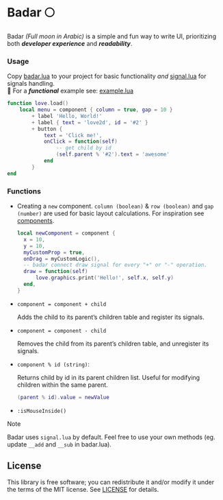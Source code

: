 # Badar 🌕

Badar _(Full moon in Arabic)_ is a simple and fun way to write UI, prioritizing both _**developer experience**_ and _**readability**_.<br/>

### Usage

Copy [badar.lua](badar.lua) to your project for basic functionality _and_ [signal.lua](components/signal.lua) for signals handling. <br/>
🌙 For a **_functional_** example see: [example.lua](components/example.lua)

```lua
function love.load()
    local menu = component { column = true, gap = 10 }
        + label 'Hello, World!'
        + label { text = 'love2d', id = '#2' }
        + button {
            text = 'Click me!',
            onClick = function(self)
                -- get child by id
                (self.parent % '#2').text = 'awesome'
            end
        }
end
```

### Functions

- Creating a `new` component. `column (boolean)` & `row (boolean)` and `gap (number)` are used for basic layout calculations. For inspiration see [components](components).

  ```lua
  local newComponent = component {
    x = 10,
    y = 10,
    myCustomProp = true,
    onDrag = myCustomLogic(),
    -- badar connect draw signal for every "+" or "-" operation.
    draw = function(self)
        love.graphics.print('Hello!', self.x, self.y)
    end,
  }
  ```

- `component = component + child`

  Adds the child to its parent’s children table and register its signals.

- `component = component - child`

  Removes the child from its parent’s children table, and unregister its signals.

- `component % id (string)`:

  Returns child by id in its parent children list. Useful for modifying children within the same parent.

  ```lua
  (parent % id).value = newValue
  ```

- `:isMouseInside()`

> [!NOTE]
> Badar uses `signal.lua` by default. Feel free to use your own methods (eg. update `__add` and `__sub` in badar.lua).

## License

This library is free software; you can redistribute it and/or modify it under
the terms of the MIT license. See [LICENSE](LICENSE) for details.
